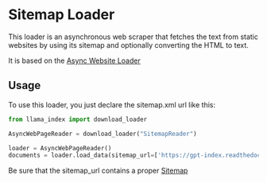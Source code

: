 # Sitemap Loader

This loader is an asynchronous web scraper that fetches the text from static websites by using its sitemap and optionally converting the HTML to text.

It is based on the [Async Website Loader](../async_web/README.md)

## Usage

To use this loader, you just declare the sitemap.xml url like this:

```python
from llama_index import download_loader

AsyncWebPageReader = download_loader("SitemapReader")

loader = AsyncWebPageReader()
documents = loader.load_data(sitemap_url=['https://gpt-index.readthedocs.io/sitemap.xml'])
```

Be sure that the sitemap_url contains a proper [Sitemap](https://www.sitemaps.org/protocol.html)
